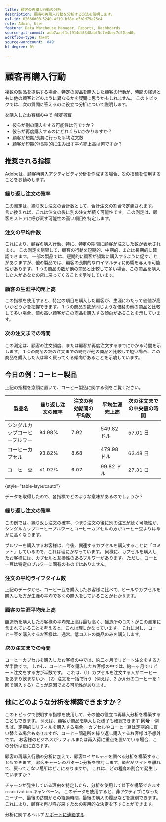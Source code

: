 ```yaml
---
title: 顧客の再購入行動の分析
description: 顧客の再購入行動を分析する方法を説明します。
exl-id: 62666d08-5240-4f19-bf8e-e5b2d79a25c4
role: Admin, User
feature: Data Warehouse Manager, Reports, Dashboards
source-git-commit: adb7aaef1cf914d43348abf5c7e4bec7c51bed0c
workflow-type: tm+mt
source-wordcount: '849'
ht-degree: 0%

---
```


# 顧客再購入行動

複数の製品を提供する場合、特定の製品を購入した顧客の行動が、時間の経過と共に他の顧客とどのように異なるかを疑問に思うかもしれません。 このトピックでは、次の質問に答えるのに役立つ分析について説明します。

を購入したお客様の中で *特定項目*,

* 彼らが別の購入をする可能性は何ですか？
* 彼らが再度購入するのにどれくらいかかりますか？
* 顧客が短期/長期に行った平均注文数
* 顧客が短期的/長期的に生み出す平均売上高は何ですか？

## 推奨される指標

Adobeは、顧客再購入アクティビティ分析を作成する場合、次の指標を使用することをお勧めします。

### 繰り返し注文の確率

この測定は、繰り返し注文の合計数として、合計注文の割合で定義されます。 言い換えれば、これは注文の後に別の注文が続く可能性です。 この測定は、顧客をストアに呼び戻す可能性の高い項目を特定します。

### 注文の平均件数

これにより、顧客の購入行動、特に、特定の期間に顧客が注文した数が表示されます。 この測定を制限して、顧客の行動を短期的、中期的、または長期的に確認できます。 一部の製品では、短期的に顧客が頻繁に購入するように促すことがありますが、他の製品では、顧客の長期的なロイヤルティに影響を与える可能性があります。 1 つの商品の数が他の商品と比較して多い場合、この商品を購入した人があなたの店に戻ってくることを示唆しています。

### 顧客の生涯平均売上高

この指標を使用すると、特定の項目を購入した顧客が、生涯にわたって価値が高いかどうかを把握できます。 1 つの商品の数が同じような価格の他の商品と比較して多い場合、値の高い顧客がこの商品を購入する傾向があることを示しています。

### 次の注文までの時間

この測定は、顧客の注文頻度、または顧客が再度注文するまでにかかる時間を示します。 1 つの商品の次の注文までの時間が他の商品と比較して短い場合、この商品を購入した人は早く戻ってくる傾向があることを示唆しています。

## 今日の例：コーヒー製品

上記の指標を念頭に置いて、コーヒー製品に関する例をご覧ください。

| **製品名** | **繰り返し注文の確率** | **注文の有効期間の平均数** | **平均生涯売上高** | **次の注文までの中央値の時間** |
|-----|-----|-----|-----|-----|
| シングルカップコーヒーブルワー | 94.98% | 7.92 | 549.82 ドル | 57.01 日 |
| コーヒーカプセル | 93.82% | 8.68 | 479.98 ドル | 63.48 日 |
| コーヒー豆 | 41.92% | 6.07 | 99.82 ドル | 27.31 日 |

{style="table-layout:auto"}

データを取得したので、各指標でどのような意味があるのでしょうか？

### 繰り返し注文の確率

この例では、繰り返し注文の確率、つまり注文の後に別の注文が続く可能性が、シングルカップコーヒーブルワーとコーヒーカプセルの方がコーヒー豆よりはるかに高くなります。

ブルワーを購入するお客様は、今後、関連するカプセルを購入することに「コミット」しているので、これは理にかなっています。 同様に、カプセルを購入したお客様には、カプセルと互換性のあるブルワーがあります。 ただし、コーヒー豆は特定のブルワーに固有のものではありません。

### 注文の平均ライフタイム数

上記のデータから、コーヒー豆を購入したお客様に比べて、ビールやカプセルを購入した方が生涯の平均で多くの購入をしていることがわかります。

### 顧客の生涯平均売上高

醸造所を購入したお客様の平均売上高は最も高く、醸造所のコストがこの測定に含まれていることを考えると、これは理にかなっています。 これに対し、コーヒー豆を購入するお客様は、通常、低コストの商品のみを購入します。

### 次の注文までの時間

コーヒーカプセルを購入したお客様の中では、約二ヶ月でリピート注文をする方が半数です。 しかし、コーヒー豆を購入したお客様の中では、約一ヶ月でリピート注文をする方が半数です。 これは、（1）カプセルを注文する人がコーヒーをあまり飲まないか、（2）注文を一括で行う（例えば、2 か月分のコーヒーを 1 回で購入する）ことが原因である可能性があります。

## 他にどのような分析を構築できますか？

このトピックで説明する指標を使用して、その他の役立つ再購入分析を構築することもできます。 例えば、顧客が商品を購入した様子も確認できます **同号**  – 例えば、定期的にリフィルを購入する場合。 カプセルやコーヒー豆は定期的に買い替える場合もありますが、コーヒー醸造所を繰り返し購入するお客様は予想外です。 お客様のビジネスがリフィルまたは再入荷に重点を置いている場合、この分析は役に立ちます。

顧客の再購入行動の分析に加えて、顧客ロイヤルティを調べる分析を構築することもできます。 顧客チャーンのパターン分析を検討します。顧客がサイトを離れて、戻ってこない場所はどこにありますか。 これは、どの程度の割合で発生していますか？

チャーンが発生している理由を特定したら、分析を使用して以下を構築できます `reactivation` キャンペーン。 このデータを使用すると、非アクティブになったユーザー、最後の訪問からの経過時間、最後の購入の履歴などを識別できます。 これにより、顧客を再び呼び戻すための実用的な決定を下すことができます。

分析に関するヘルプ [サポートに連絡する](https://experienceleague.adobe.com/docs/commerce-knowledge-base/kb/troubleshooting/miscellaneous/mbi-service-policies.html).
